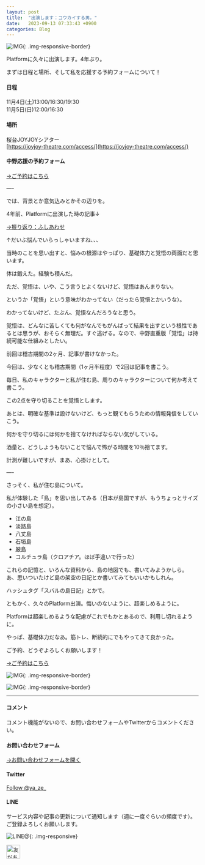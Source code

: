 ```yaml
---
layout: post
title:  "出演します：コウカイする男。"
date:   2023-09-13 07:33:43 +0900
categories: Blog
---
```



![IMG]({{site.baseurl}}/img/20230913_01.jpeg){: .img-responsive-border}

Platformに久々に出演します。4年ぶり。

まずは日程と場所、そして私を応援する予約フォームについて！

#### 日程

11月4日(土)13:00/16:30/19:30  
11月5日(日)12:00/16:30

#### 場所

桜台JOYJOYシアター  
[https://joyjoy-theatre.com/access/](https://joyjoy-theatre.com/access/)


#### 中野応援の予約フォーム

[→ご予約はこちら](https://www.quartet-online.net/ticket/kokai010ko?m=0ldhhaj)

—-

では、背景とか意気込みとかその辺りを。

4年前、Platformに出演した時の記事↓

[→振り返り：ふしあわせ]({{site.baseurl}}/blog/2020/01/05/Fushiawase/)

↑だいぶ悩んでいらっしゃいますね、、、

当時のことを思い出すと、悩みの根源はやっぱり、基礎体力と覚悟の両面だと思います。

体は鍛えた。経験も積んだ。

ただ、覚悟は、いや、こう言うとよくないけど、覚悟はあんまりない。

というか「覚悟」という意味がわかってない（だったら覚悟とかいうな）。

わかってないけど、たぶん、覚悟なんだろうなと思う。

覚悟は、どんなに苦しくても何がなんでもがんばって結果を出すという根性であるとは思うが、おそらく無理だ。すぐ逃げる。なので、中野直重版「覚悟」は持続可能な仕組みとしたい。

前回は稽古期間の2ヶ月、記事が書けなかった。

今回は、少なくとも稽古期間（1ヶ月半程度）で2回は記事を書こう。

毎日、私のキャラクターと私が住む島、周りのキャラクターについて何か考えて書こう。

この2点を守り切ることを覚悟とします。

あとは、明確な基準は設けないけど、もっと観てもらうための情報発信をしていこう。

何かを守り切るには何かを捨てなければならない気がしている。

酒量と、どうしようもないことで悩んで怖がる時間を10％捨てます。

計測が難しいですが、まあ、心掛けとして。

—-

さっそく、私が住む島について。

私が体験した「島」を思い出してみる（日本が島国ですが、もうちょっとサイズの小さい島を想定）。

* 江の島
* 淡路島
* 八丈島
* 石垣島
* 厳島
* コルチュラ島（クロアチア。ほぼ手違いで行った）

これらの記憶と、いろんな資料から、島の地図でも、書いてみようかしら。
あ、思いついたけど島の架空の日記とか書いてみてもいいかもしれん。

ハッシュタグ「スバルの島日記」とかで。

ともかく、久々のPlatform出演。悔いのないように、超楽しめるように。

Platformは超楽しめるような配慮がこれでもかとあるので、利用し切れるように。

やっぱ、基礎体力だなあ。筋トレ、断続的にでもやってきて良かった。

ご予約、どうぞよろしくお願いします！

[→ご予約はこちら](https://www.quartet-online.net/ticket/kokai010ko?m=0ldhhaj)

![IMG]({{site.baseurl}}/img/20230913_02.jpeg){: .img-responsive-border}

![IMG]({{site.baseurl}}/img/20230913_03.jpeg){: .img-responsive-border}





---
#### コメント
コメント機能がないので、お問い合わせフォームやTwitterからコメントください。

#### お問い合わせフォーム
[→お問い合わせフォームを開く]({{site.baseurl}}/docs/contact/)

#### Twitter

<a href="https://twitter.com/ya_ze_?ref_src=twsrc%5Etfw" class="twitter-follow-button" data-show-count="false">Follow @ya_ze_</a><script async src="https://platform.twitter.com/widgets.js" charset="utf-8"></script>


#### LINE

サービス内容や記事の更新について通知します（週に一度ぐらいの頻度です）。
ご登録よろしくお願いします。

![LINE@]({{site.baseurl}}/img/lineat.png){: .img-responsive}

<a href="https://line.me/R/ti/p/%40tqt3140x"><img height="36" border="0" alt="友だち追加" src="https://scdn.line-apps.com/n/line_add_friends/btn/ja.png"></a>
